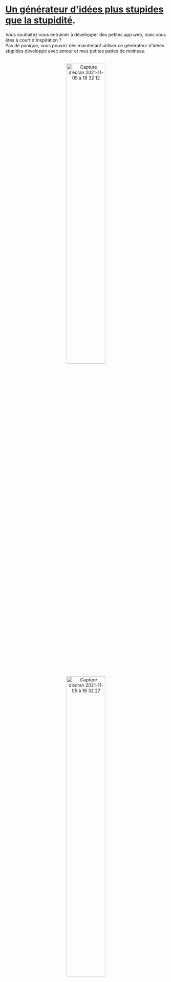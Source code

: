 # [Un générateur d'idées plus stupides que la stupidité](https://stupid-idea-generator.herokuapp.com).
Vous souhaitez vous entraîner à développer des petites app web, mais vous êtes à court d'inspiration ?
</br>
Pas de panique, vous pouvez dès maintenant utiliser ce générateur d'idées stupides développé avec amour et mes petites pattes de moineau.
</br></br>
<p align="center" width="100%">
  <img width="49%" alt="Capture d’écran 2021-11-05 à 18 32 12" src="https://user-images.githubusercontent.com/22052507/140553824-a4fc2128-2897-48bd-8990-50da3d704e07.png" style="display: block; margin: 0 auto">
  <img width="49%" alt="Capture d’écran 2021-11-05 à 18 32 27" src="https://user-images.githubusercontent.com/22052507/140553826-85d6bacd-b474-4951-a26e-b6685f8aca56.png" style="display: block; margin: 0 auto">
</p>



